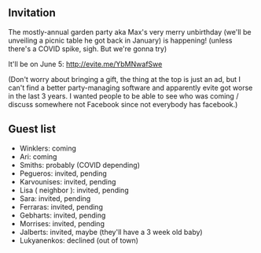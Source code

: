 ## Invitation

The mostly-annual garden party aka Max's very merry unbirthday (we'll be unveiling a picnic table he got back in January) is happening! (unless there's a COVID spike, sigh. But we're gonna try)

It'll be on June 5: http://evite.me/YbMNwafSwe

(Don't worry about bringing a gift, the thing at the top is just an ad, but I can't find a better party-managing software and apparently evite got worse in the last 3 years. I wanted people to be able to see who was coming / discuss somewhere not Facebook since not everybody has facebook.)

## Guest list

- Winklers: coming
- Ari: coming
- Smiths: probably (COVID depending)
- Pegueros: invited, pending
- Karvounises: invited, pending
- Lisa ( neighbor ): invited, pending
- Sara: invited, pending
- Ferraras: invited, pending
- Gebharts: invited, pending
- Morrises: invited, pending
- Jalberts: invited, maybe (they'll have a 3 week old baby)
- Lukyanenkos: declined (out of town)